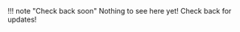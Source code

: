 <admonition markdown="1">
!!! note "Check back soon"
    Nothing to see here yet! Check back for updates! 
</admonition>


